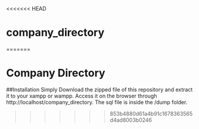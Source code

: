 <<<<<<< HEAD
# company_directory
=======
# Company  Directory
##Installation
    Simply Download the zipped file of this repository and extract it to your xampp or wampp.
    Access it on the browser through  http://localhost/company_directory.
    The sql file is inside the /dump folder.
>>>>>>> 853b4880d61a4b91c1678363565d4ad8003b0246
